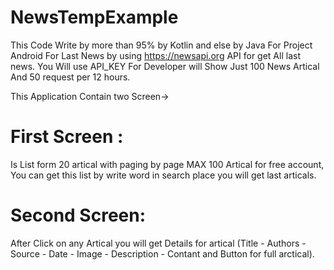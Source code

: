 # NewsTempExample
This Code Write by more than 95% by Kotlin and else by Java
For Project Android For Last News by using https://newsapi.org API for get All last news.
You Will use API_KEY For Developer will Show Just 100 News Artical And 50 request per 12 hours.

This Application Contain two Screen->
# First Screen :
Is List form 20 artical with paging by page MAX 100 Artical for free account, You can get this list by write word in search place you will get last articals.
# Second Screen:
After Click on any Artical you will get Details for artical (Title - Authors - Source - Date - Image - Description - Contant and Button for full arctical).
